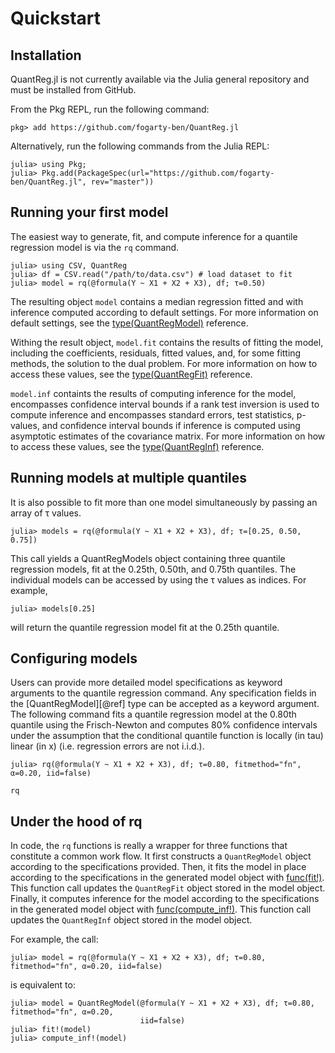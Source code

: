 # Quickstart

## Installation

QuantReg.jl is not currently available via the Julia general repository and must be
installed from GitHub.

From the Pkg REPL, run the following command:

```
pkg> add https://github.com/fogarty-ben/QuantReg.jl
```
Alternatively, run the following commands from the Julia REPL:

```
julia> using Pkg;  
julia> Pkg.add(PackageSpec(url="https://github.com/fogarty-ben/QuantReg.jl", rev="master"))
```

## Running your first model

The easiest way to generate, fit, and compute inference for a quantile regression model is
via the `rq` command.

```
julia> using CSV, QuantReg
julia> df = CSV.read("/path/to/data.csv") # load dataset to fit
julia> model = rq(@formula(Y ~ X1 + X2 + X3), df; τ=0.50)
```

The resulting object `model` contains a median regression fitted and with inference computed
according to default settings. For more information on default settings, see the
[type(QuantRegModel)](@ref) reference.

Withing the result object, `model.fit` contains the results of fitting the model, including
the coefficients, residuals, fitted values, and, for some fitting methods, the solution to
the dual problem. For more information on how to access these values, see the
[type(QuantRegFit)](@ref) reference.

`model.inf` containts the results of computing inference for the model, encompasses
confidence interval bounds if a rank test inversion is used to compute inference and
encompasses standard errors, test statistics, p-values, and confidence interval bounds if
inference is computed using asymptotic estimates of the covariance matrix. For more
information on how to access these values, see the [type(QuantRegInf)](@ref) reference.

## Running models at multiple quantiles

It is also possible to fit more than one model simultaneously by passing an array of τ 
values. 

```
julia> models = rq(@formula(Y ~ X1 + X2 + X3), df; τ=[0.25, 0.50, 0.75])
```

This call yields a QuantRegModels object containing three quantile regression models, fit at
the 0.25th, 0.50th, and 0.75th quantiles. The individual models can be accessed by using the
τ values as indices. For example,

```
julia> models[0.25]
```

will return the quantile regression model fit at the 0.25th quantile.

## Configuring models

Users can provide more detailed model specifications as keyword arguments to the quantile
regression command. Any specification fields in the [QuantRegModel][@ref] type can be
accepted as a keyword argument. The following command fits a quantile regression model at
the 0.80th quantile using the Frisch-Newton and computes 80% confidence intervals under the
assumption that the conditional quantile function is locally (in tau) linear (in x) (i.e.
regression errors are not i.i.d.).

```
julia> rq(@formula(Y ~ X1 + X2 + X3), df; τ=0.80, fitmethod="fn", α=0.20, iid=false)
```

```@docs
rq
```

## Under the hood of rq

In code, the `rq` functions is really a wrapper for three functions that constitute a common
work flow. It first constructs a `QuantRegModel` object according to the specifications
provided. Then, it fits the model in place according to the specifications in the generated
model object with [func(fit!)](@ref). This function call updates the `QuantRegFit` object
stored in the model object. Finally, it computes inference for the model according to the
specifications in the generated model object with [func(compute_inf!)](@ref). This function
call updates the `QuantRegInf` object stored in the model object.

For example, the call:

```
julia> model = rq(@formula(Y ~ X1 + X2 + X3), df; τ=0.80, fitmethod="fn", α=0.20, iid=false)
```

is equivalent to:

```
julia> model = QuantRegModel(@formula(Y ~ X1 + X2 + X3), df; τ=0.80, fitmethod="fn", α=0.20, 
                             iid=false)
julia> fit!(model)
julia> compute_inf!(model)
```